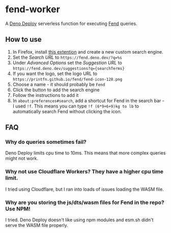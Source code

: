 # fend-worker

A [Deno Deploy](https://deno.com/deploy) serverless function for executing [Fend](https://github.com/printfn/fend/) queries.

## How to use

1. In Firefox, install [this extention]() and create a new custom search engine.
2. Set the _Search URL_ to `https://fend.deno.dev/?q=%s`
3. Under _Advanced Options_ set the _Suggestion URL_ to `https://fend.deno.dev/suggestions?q={searchTerms}`
4. If you want the logo, set the logo URL to `https://printfn.github.io/fend/fend-icon-128.png`
5. Choose a name - it should probably be `Fend`
6. Click the button to add the search engine
7. Follow the instructions to add it
8. In `about:preferences#search`, add a shortcut for Fend in the search bar - I used `!f`. This means you can type `!f (6*9+6+9)kg to lb` to automatically search Fend without clicking the icon.

## FAQ

### Why do queries sometimes fail?

Deno Deploy limits cpu time to 10ms. This means that more complex queries might not work.

### Why not use Cloudflare Workers? They have a higher cpu time limit.

I tried using Cloudflare, but I ran into loads of issues loading the WASM file.

### Why are you storing the js/dts/wasm files for Fend in the repo? Use NPM!

I tried. Deno Deploy doesn't like using npm modules and esm.sh didn't serve the WASM file properly.
